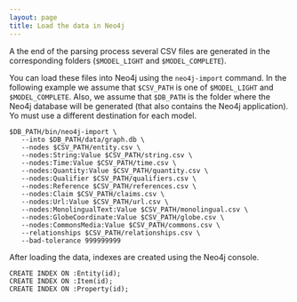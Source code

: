 ```yaml
---
layout: page
title: Load the data in Neo4j
---
```


A the end of the parsing process several CSV files are generated in
the corresponding folders (`$MODEL_LIGHT` and `$MODEL_COMPLETE`).

You can load these files into Neo4j using the `neo4j-import`
command. In the following example we assume that `$CSV_PATH` is one of
`$MODEL_LIGHT` and `$MODEL_COMPLETE`. Also, we assume that `$DB_PATH`
is the folder where the Neo4j database will be generated (that also
contains the Neo4j application). Yo must use a different destination
for each model.

```
$DB_PATH/bin/neo4j-import \
   --into $DB_PATH/data/graph.db \
   --nodes $CSV_PATH/entity.csv \
   --nodes:String:Value $CSV_PATH/string.csv \
   --nodes:Time:Value $CSV_PATH/time.csv \
   --nodes:Quantity:Value $CSV_PATH/quantity.csv \
   --nodes:Qualifier $CSV_PATH/qualifiers.csv \
   --nodes:Reference $CSV_PATH/references.csv \
   --nodes:Claim $CSV_PATH/claims.csv \
   --nodes:Url:Value $CSV_PATH/url.csv \
   --nodes:MonolingualText:Value $CSV_PATH/monolingual.csv \
   --nodes:GlobeCoordinate:Value $CSV_PATH/globe.csv \
   --nodes:CommonsMedia:Value $CSV_PATH/commons.csv \
   --relationships $CSV_PATH/relationships.csv \
   --bad-tolerance 999999999
```

After loading the data, indexes are created using the Neo4j console.

```
CREATE INDEX ON :Entity(id);
CREATE INDEX ON :Item(id);
CREATE INDEX ON :Property(id);
```

